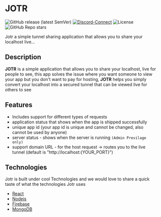 # JOTR

![GitHub release (latest SemVer)](https://img.shields.io/github/v/release/creative-tutorials/tunnel-sharing) [![Discord-Connect](https://img.shields.io/badge/discord-JoinUs-green?logo=discord&style=plastic)](https://discord.gg/Zy2BjM5M) ![License](https://img.shields.io/github/license/creative-tutorials/tunnel-sharing?color=blue) ![GitHub Repo stars](https://img.shields.io/github/stars/creative-tutorials/tunnel-sharing?style=social)

Jotr a simple tunnel sharing application that allows you to share your localhost live...

## Description

**JOTR** is a simple application that allows you to share your localhost, live for people to see, this app solves the issue where you want someone to view your app but you don't want to pay for hosting, **JOTR** helps you simply convert your localhost into a secured tunnel that can be viewed live for others to see

## Features

- Includes support for different types of requests
- application status that shows when the app is shipped successfully
- unique app id (your app id is unique and cannot be changed, also cannot be used by anyone)
- server status - shows when the server is running `(Admin Previlage only)`
- support domain URL - for the host request -> routes you to the live tunnel (default is "http://localhost:{YOUR_PORT}")

## Technologies

Jotr is built under cool Technologies and we would love to share a quick taste of what the technologies Jotr uses

- [React](https://reactjs.org/)
- [Nodejs](https://nodejs.org/en/)
- [Firebase](https://firebase.google.com/)
- [MongoDB](https://www.mongodb.com)
